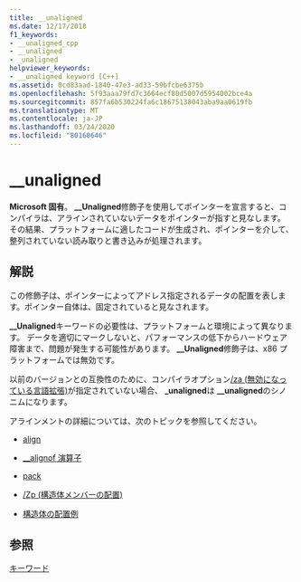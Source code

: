 ```yaml
---
title: __unaligned
ms.date: 12/17/2018
f1_keywords:
- __unaligned_cpp
- __unaligned
- _unaligned
helpviewer_keywords:
- __unaligned keyword [C++]
ms.assetid: 0cd83aad-1840-47e3-ad33-59bfcbe6375b
ms.openlocfilehash: 5f93aaa79fd7c3664ecf80d5007d5954002bce4a
ms.sourcegitcommit: 857fa6b530224fa6c18675138043aba9aa0619fb
ms.translationtype: MT
ms.contentlocale: ja-JP
ms.lasthandoff: 03/24/2020
ms.locfileid: "80160646"
---
```

# <a name="__unaligned"></a>__unaligned

**Microsoft 固有**。 **__Unaligned**修飾子を使用してポインターを宣言すると、コンパイラは、アラインされていないデータをポインターが指すと見なします。 その結果、プラットフォームに適したコードが生成され、ポインターを介して、整列されていない読み取りと書き込みが処理されます。

## <a name="remarks"></a>解説

この修飾子は、ポインターによってアドレス指定されるデータの配置を表します。ポインター自体は、固定されていると見なされます。

**__Unaligned**キーワードの必要性は、プラットフォームと環境によって異なります。 データを適切にマークしないと、パフォーマンスの低下からハードウェア障害まで、問題が発生する可能性があります。 **__Unaligned**修飾子は、x86 プラットフォームでは無効です。

以前のバージョンとの互換性のために、コンパイラオプション[/za \(無効になっている言語拡張)](../build/reference/za-ze-disable-language-extensions.md)が指定されていない場合、 **_unaligned**は **__unaligned**のシノニムになります。

アラインメントの詳細については、次のトピックを参照してください。

- [align](../cpp/align-cpp.md)

- [__alignof 演算子](../cpp/alignof-operator.md)

- [pack](../preprocessor/pack.md)

- [/Zp (構造体メンバーの配置)](../build/reference/zp-struct-member-alignment.md)

- [構造体の配置例](../build/x64-software-conventions.md#examples-of-structure-alignment)

## <a name="see-also"></a>参照

[キーワード](../cpp/keywords-cpp.md)
